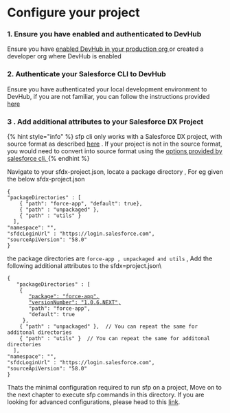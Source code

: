 # Configure your project

### 1. Ensure you have enabled and authenticated to DevHub

Ensure you have [enabled DevHub in your  production org ](setup-salesforce-org.md)or created a developer org where DevHub is enabled

### 2.  Authenticate your Salesforce CLI to DevHub

Ensure you have authenticated your local development environment to DevHub, if you are not familiar, you can follow the instructions provided [here](https://trailhead.salesforce.com/content/learn/projects/quick-start-salesforce-dx/set-up-your-salesforce-dx-environment)

### 3 .  Add additional attributes to your Salesforce DX Project 

{% hint style="info" %}
sfp cli only works with a Salesforce DX project, with source format as described [here](https://developer.salesforce.com/docs/atlas.en-us.sfdx\_dev.meta/sfdx\_dev/sfdx\_dev\_source\_file\_format.htm) . If your project is not in the source format, you would need to convert into source format using the [options provided by salesforce cli. ](https://developer.salesforce.com/docs/atlas.en-us.sfdx\_dev.meta/sfdx\_dev/sfdx\_dev\_ws\_create\_from\_existing.htm)
{% endhint %}

Navigate to your sfdx-project.json, locate a package directory , For eg  given the below sfdx-project.json

```
{ 
"packageDirectories" : [ 
    { "path": "force-app", "default": true}, 
    { "path" : "unpackaged" }, 
    { "path" : "utils" } 
  ],
"namespace": "", 
"sfdcLoginUrl" : "https://login.salesforce.com", 
"sourceApiVersion": "58.0"
}
```

the package directories are `force-app , unpackaged and utils` , Add the following additional  attributes to the sfdx=project.json\


<pre class="language-jsonp"><code class="lang-jsonp">{
   "packageDirectories" : [ 
    {
       <a data-footnote-ref href="#user-content-fn-1">"package": "force-app",</a>
       <a data-footnote-ref href="#user-content-fn-2">"versionNumber": "1.0.6.NEXT",</a>
       "path": "force-app",
       "default": true
     }, 
    { "path" : "unpackaged" },  // You can repeat the same for additonal directories
    { "path" : "utils" }  // You can repeat the same for additonal directories
  ],
"namespace": "", 
"sfdcLoginUrl" : "https://login.salesforce.com", 
"sourceApiVersion": "58.0"
}
</code></pre>

Thats the minimal configuration required to run sfp on a project,  Move on to the next chapter to execute sfp commands in this directory.  If you are looking for advanced configurations, please head to  this [link](configure-your-project.md).

[^1]: Add an additional package attribute

[^2]: Add an additional versionNumber attribute

